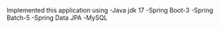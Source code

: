Implemented this application using
-Java jdk 17
-Spring Boot-3 
-Spring Batch-5
-Spring Data JPA
-MySQL
